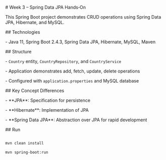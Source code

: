 \# Week 3 – Spring Data JPA Hands‑On



This Spring Boot project demonstrates CRUD operations using Spring Data JPA, Hibernate, and MySQL.



\## Technologies

\- Java 11, Spring Boot 2.4.3, Spring Data JPA, Hibernate, MySQL, Maven



\## Structure

\- `Country` entity, `CountryRepository`, and `CountryService`

\- Application demonstrates add, fetch, update, delete operations

\- Configured with `application.properties` and MySQL database



\## Key Concept Differences



\- \*\*JPA\*\*: Specification for persistence  

\- \*\*Hibernate\*\*: Implementation of JPA  

\- \*\*Spring Data JPA\*\*: Abstraction over JPA for rapid development



\## Run

```bash

mvn clean install

mvn spring-boot:run



